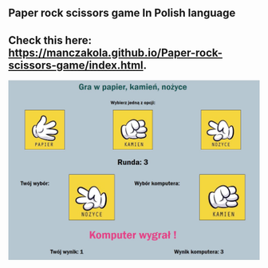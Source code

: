 ## Paper rock scissors game In Polish language

## Check this here:  https://manczakola.github.io/Paper-rock-scissors-game/index.html.
<img width="700px" src="https://raw.githubusercontent.com/manczakola/Paper-rock-scissors-game/master/game.jpg">
